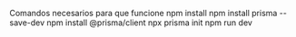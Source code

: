Comandos necesarios para que funcione
npm install
npm install prisma --save-dev
npm install @prisma/client
npx prisma init
npm run dev
